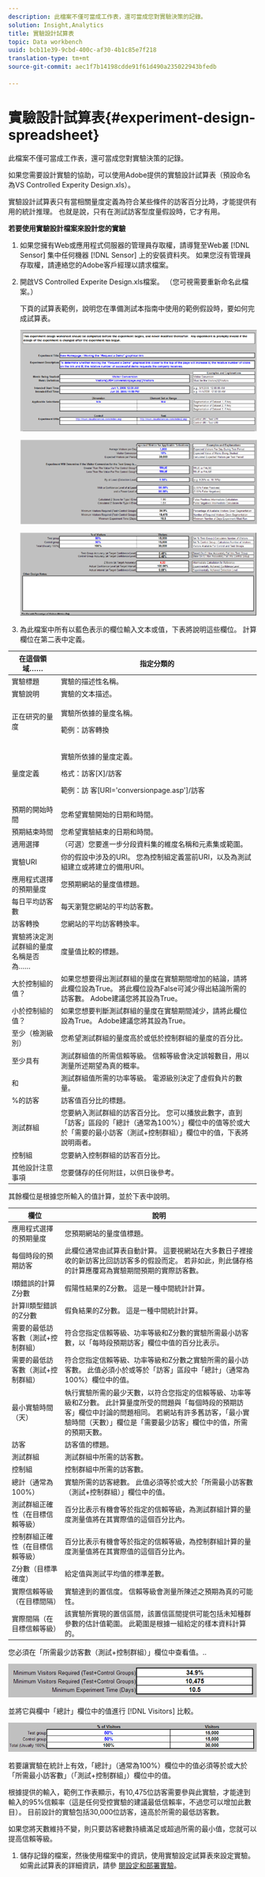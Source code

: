 ```yaml
---
description: 此檔案不僅可當成工作表，還可當成您對實驗決策的記錄。
solution: Insight,Analytics
title: 實驗設計試算表
topic: Data workbench
uuid: bcb11e39-9cbd-400c-af30-4b1c85e7f218
translation-type: tm+mt
source-git-commit: aec1f7b14198cdde91f61d490a235022943bfedb

---
```



# 實驗設計試算表{#experiment-design-spreadsheet}

此檔案不僅可當成工作表，還可當成您對實驗決策的記錄。

如果您需要設計實驗的協助，可以使用Adobe提供的實驗設計試算表（預設命名為VS Controlled Experity Design.xls）。

實驗設計試算表只有當相關量度定義為符合某些條件的訪客百分比時，才能提供有用的統計推理。 也就是說，只有在測試訪客型度量假設時，它才有用。

**若要使用實驗設計檔案來設計您的實驗**

1. 如果您擁有Web或應用程式伺服器的管理員存取權，請導覽至Web叢 [!DNL Sensor] 集中任何機器 [!DNL Sensor] 上的安裝資料夾。 如果您沒有管理員存取權，請連絡您的Adobe客戶經理以請求檔案。
1. 開啟VS Controlled Experite Design.xls檔案。 （您可視需要重新命名此檔案。）

   下頁的試算表範例，說明您在準備測試本指南中使用的範例假設時，要如何完成試算表。

   ![](assets/experimentdesigntop.png)

   ![](assets/experimentdesignmiddle.png)

   ![](assets/experimentdesignbottom.png)

1. 為此檔案中所有以藍色表示的欄位輸入文本或值，下表將說明這些欄位。 計算欄位在第二表中定義。

<table id="table_C343F7A4BF3D4E0E9A5E9739EC7C2E10"> 
 <thead> 
  <tr> 
   <th colname="col1" class="entry"> 在這個領域…… </th> 
   <th colname="col2" class="entry"> 指定分類的 </th> 
  </tr> 
 </thead>
 <tbody> 
  <tr> 
   <td colname="col1"> 實驗標題 </td> 
   <td colname="col2"> 實驗的描述性名稱。 </td> 
  </tr> 
  <tr> 
   <td colname="col1"> 實驗說明 </td> 
   <td colname="col2"> 實驗的文本描述。 </td> 
  </tr> 
  <tr> 
   <td colname="col1"> 正在研究的量度 </td> 
   <td colname="col2"> <p>實驗所依據的量度名稱。 </p> <p>範例：訪客轉換 </p> </td> 
  </tr> 
  <tr> 
   <td colname="col1"> 量度定義 </td> 
   <td colname="col2"> <p>實驗所依據的量度定義。 </p> <p>格式：訪客[X]/訪客 </p> <p>範例：訪 <span class="filepath"> 客[URI='conversionpage.asp']/訪客</span></p> </td> 
  </tr> 
  <tr> 
   <td colname="col1"> 預期的開始時間 </td> 
   <td colname="col2"> 您希望實驗開始的日期和時間。 </td> 
  </tr> 
  <tr> 
   <td colname="col1"> 預期結束時間 </td> 
   <td colname="col2"> 您希望實驗結束的日期和時間。 </td> 
  </tr> 
  <tr> 
   <td colname="col1"> 適用選擇 </td> 
   <td colname="col2"> （可選）您要進一步分段資料集的維度名稱和元素集或範圍。 </td> 
  </tr> 
  <tr> 
   <td colname="col1"> 實驗URI </td> 
   <td colname="col2"> 你的假設中涉及的URI。 您為控制組定義當前URI，以及為測試組建立或將建立的備用URI。 </td> 
  </tr> 
  <tr> 
   <td colname="col1"> 應用程式選擇的預期量度 </td> 
   <td colname="col2"> 您預期網站的量度值標題。 </td> 
  </tr> 
  <tr> 
   <td colname="col1"> 每日平均訪客數 </td> 
   <td colname="col2"> 每天瀏覽您網站的平均訪客數。 </td> 
  </tr> 
  <tr> 
   <td colname="col1"> 訪客轉換 </td> 
   <td colname="col2"> 您網站的平均訪客轉換率。 </td> 
  </tr> 
  <tr> 
   <td colname="col1"> 實驗將決定測試群組的量度名稱是否為…… </td> 
   <td colname="col2"> 度量值比較的標題。 </td> 
  </tr> 
  <tr> 
   <td colname="col1"> 大於控制組的值？ </td> 
   <td colname="col2"> 如果您想要得出測試群組的量度在實驗期間增加的結論，請將此欄位設為True。 將此欄位設為False可減少得出結論所需的訪客數。 Adobe建議您將其設為True。 </td> 
  </tr> 
  <tr> 
   <td colname="col1"> 小於控制組的值？ </td> 
   <td colname="col2"> 如果您想要判斷測試群組的量度在實驗期間減少，請將此欄位設為True。 Adobe建議您將其設為True。 </td> 
  </tr> 
  <tr> 
   <td colname="col1"> 至少（檢測級別） </td> 
   <td colname="col2"> 您希望測試群組的量度高於或低於控制群組的量度的百分比。 </td> 
  </tr> 
  <tr> 
   <td colname="col1"> 至少具有 </td> 
   <td colname="col2"> 測試群組值的所需信賴等級。 信賴等級會決定誤報數目，用以測量所述期望為真的概率。 </td> 
  </tr> 
  <tr> 
   <td colname="col1"> 和 </td> 
   <td colname="col2"> 測試群組值所需的功率等級。 電源級別決定了虛假負片的數量。 </td> 
  </tr> 
  <tr> 
   <td colname="col1"> %的訪客 </td> 
   <td colname="col2"> 訪客值百分比的標題。 </td> 
  </tr> 
  <tr> 
   <td colname="col1"> 測試群組 </td> 
   <td colname="col2"> 您要納入測試群組的訪客百分比。 您可以播放此數字，直到「訪客」區段的「總計（通常為100%）」欄位中的值等於或大於「需要的最小訪客（測試+控制群組）」欄位中的值，下表將說明兩者。 </td> 
  </tr> 
  <tr> 
   <td colname="col1"> 控制組 </td> 
   <td colname="col2"> 您要納入控制群組的訪客百分比。 </td> 
  </tr> 
  <tr> 
   <td colname="col1"> 其他設計注意事項 </td> 
   <td colname="col2"> 您要儲存的任何附註，以供日後參考。 </td> 
  </tr> 
 </tbody> 
</table>

其餘欄位是根據您所輸入的值計算，並於下表中說明。

| 欄位 | 說明 |
|---|---|
| 應用程式選擇的預期量度 | 您預期網站的量度值標題。 |
| 每個時段的預期訪客 | 此欄位通常由試算表自動計算。 這要視網站在大多數日子裡接收的新訪客比回訪訪客多的假設而定。 若非如此，則此儲存格的計算應覆寫為實驗期間預期的實際訪客數。 |
| I類錯誤的計算Z分數 | 假陽性結果的Z分數。 這是一種中間統計計算。 |
| 計算II類型錯誤的Z分數 | 假負結果的Z分數。 這是一種中間統計計算。 |
| 需要的最低訪客數（測試+控制群組） | 符合您指定信賴等級、功率等級和Z分數的實驗所需最小訪客數，以「每時段預期訪客」欄位中值的百分比表示。 |
| 需要的最低訪客數（測試+控制群組） | 符合您指定信賴等級、功率等級和Z分數之實驗所需的最小訪客數。 此值必須小於或等於「訪客」區段中「總計」（通常為100%）欄位中的值。 |
| 最小實驗時間（天） | 執行實驗所需的最少天數，以符合您指定的信賴等級、功率等級和Z分數。 此計算量度所受的問題與「每個時段的預期訪客」欄位中討論的問題相同。 若網站有許多舊訪客，「最小實驗時間（天數）」欄位是「需要最少訪客」欄位中的值，所需的預期天數。 |
| 訪客 | 訪客值的標題。 |
| 測試群組 | 測試群組中所需的訪客數。 |
| 控制組 | 控制群組中所需的訪客數。 |
| 總計（通常為100%） | 實驗所需的訪客總數。 此值必須等於或大於「所需最小訪客數（測試+控制群組）」欄位中的值。 |
| 測試群組正確性（在目標信賴等級） | 百分比表示有機會等於指定的信賴等級，為測試群組計算的量度測量值將在其實際值的這個百分比內。 |
| 控制群組正確性（在目標信賴等級） | 百分比表示有機會等於指定的信賴等級，為控制群組計算的量度測量值將在其實際值的這個百分比內。 |
| Z分數（目標準確度） | 給定值與測試平均值的標準差數。 |
| 實際信賴等級（在目標間隔） | 實驗達到的置信度。 信賴等級會測量所陳述之預期為真的可能性。 |
| 實際間隔（在目標信賴等級） | 該實驗所實現的置信區間，該置信區間提供可能包括未知種群參數的估計值範圍。 此範圍是根據一組給定的樣本資料計算的。 |

您必須在「所需最少訪客數（測試+控制群組）」欄位中查看值。..

![](assets/Experiment_Design_Min_Visitors.png)

並將它與欄中「總計」欄位中的值進行 [!DNL Visitors] 比較。

![](assets/Experiment_Design_Total_Visitors.png)

若要讓實驗在統計上有效，「總計」（通常為100%）欄位中的值必須等於或大於「所需最小訪客數」（「測試+控制群組」）欄位中的值。

根據提供的輸入，範例工作表顯示，有10,475位訪客需要參與此實驗，才能達到輸入的95%信賴率（這是任何受控實驗的建議最低信賴率，不過您可以增加此數目）。 目前設計的實驗包括30,000位訪客，遠高於所需的最低訪客數。

如果您將天數維持不變，則只要訪客總數持續滿足或超過所需的最小值，您就可以提高信賴等級。

1. 儲存記錄的檔案，然後使用檔案中的資訊，使用實驗設定試算表來設定實驗。 如需此試算表的詳細資訊，請參 [閱設定和部署實驗](../../home/c-undst-ctrld-exp/t-crt-ctrld-exp/c-cnfg-dply-exp.md#concept-50f1de0242904698937bb72b3ea1b429)。
